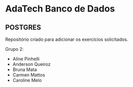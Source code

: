 # AdaTech Banco de Dados 

## POSTGRES

Repositório criado para adicionar os exercícios solicitados.

Grupo 2:
- Aline Pinhelli
- Anderson Queiroz
- Bruna Mata
- Carmen Mattos
- Caroline Melo
